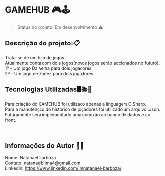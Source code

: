 <h1> GAMEHUB 🎮🕹️</h1>

> Status do projeto: Em desenvolvimento ⚠️

<h2>Descrição do projeto:📋</h2>

<p2>Trata-se de um hub de jogos.<br></p2>
<p2>Atualmente conta com dois jogos(novos jogos serão adcionados no futuro).<br></p2>
<p2>1º - Um jogo Da Velha para dois jogadores</p2><br>
<p2>2º - Um jogo de Xadez para dois jogadores</p2><br>

<h2>Tecnologias Utilizadas🖥️📚🚀</h2>
<p5>Para criação do GAMEHUB foi utilizado apenas a linguagem C Sharp.<br>
Para a manutenção do histórico de jogadores foi utilizado um arquivo .Json.<br>
Futuramente será implementado uma conexão ao banco de dados e ao front.</p5>
<br><br><br>

<h2>Informações do Autor 🧑‍💻</h2>

<p5>Nome: Natanael barboza<br>
Contato: natanaelblima4@gmail.com<br>
Linkedin: https://www.linkedin.com/in/natanael-barboza/</p5>
